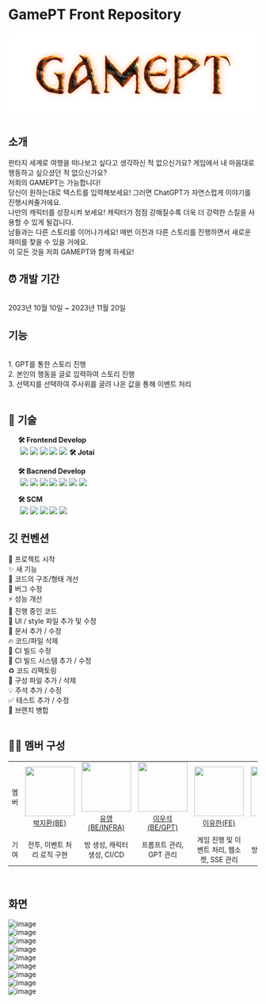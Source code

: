 # GamePT Front Repository

![logo.png](/document/img/logo.png)

## 소개

판타지 세계로 여행을 떠나보고 싶다고 생각하신 적 없으신가요? 게임에서 내 마음대로 행동하고 싶으셨던 적 없으신가요?  
저희의 GAMEPT는 가능합니다!  
당신이 원하는대로 텍스트를 입력해보세요! 그러면 ChatGPT가 자연스럽게 이야기를 진행시켜줄거에요.  
나만의 캐릭터를 성장시켜 보세요! 캐릭터가 점점 강해질수록 더욱 더 강력한 스킬을 사용할 수 있게 될겁니다.  
남들과는 다른 스토리를 이어나가세요! 매번 이전과 다른 스토리를 진행하면서 새로운 재미를 찾을 수 있을 거에요.  
이 모든 것을 저희 GAMEPT와 함께 하세요!

## ⏰ 개발 기간

<br>
2023년 10월 10일 ~ 2023년 11월 20일
<br>

## 기능

<br>
1. GPT를 통한 스토리 진행<br>
2. 본인의 행동을 글로 입력하여 스토리 진행<br>
3. 선택지를 선택하여 주사위를 굴려 나온 값을 통해 이벤트 처리<br>
<br>

## 📌 기술

&nbsp;&nbsp;&nbsp;&nbsp; **🛠 Frontend Develop** <br>
&nbsp;&nbsp;&nbsp;&nbsp;&nbsp;
<img src="https://img.shields.io/badge/Typescript-3178C6?style=flat-square&logo=Typescript&logoColor=white"/>
<img src="https://img.shields.io/badge/React-61DAFB?style=flat-square&logo=React&logoColor=black"/>
<img src="https://img.shields.io/badge/HTML5-E34F26?style=flat-square&logo=html5&logoColor=white"/>
<img src="https://img.shields.io/badge/CSS3-1572B6?style=flat-square&logo=css3&logoColor=white"/>
<img src="https://img.shields.io/badge/tailwindcss-06B6D4?style=flat-square&logo=tailwindcss&logoColor=white"/>
**🛠 Jotai**

&nbsp;&nbsp;&nbsp;&nbsp; **🛠 Bacnend Develop** <br>
&nbsp;&nbsp;&nbsp;&nbsp;&nbsp;
<img src="https://img.shields.io/badge/java-007396?style=flat-square&logo=java&logoColor=white"/>
<img src="https://img.shields.io/badge/Spring-6DB33F?style=flat-square&logo=Spring&logoColor=white"/>
<img src="https://img.shields.io/badge/Spring Boot-6DB33F?style=flat-square&logo=Spring Boot&logoColor=yellow"/>
<img src="https://img.shields.io/badge/Spring Security-6DB33F?style=flat-square&logo=Spring Security&logoColor=yellow"/>
<img src="https://img.shields.io/badge/MySql-003545?style=flat-square&logo=Mysql&logoColor=white"/>
<img src="https://img.shields.io/badge/redis-E34F26?style=flat-square&logo=redis&logoColor=white"/>
<img src="https://img.shields.io/badge/Postman-FF6C37?style=flat-square&logo=Postman&logoColor=white"/>
<br>

&nbsp;&nbsp;&nbsp;&nbsp; **🛠 SCM** <br>
&nbsp;&nbsp;&nbsp;&nbsp;&nbsp;
<img src="https://img.shields.io/badge/Git-F05032?style=flat-square&logo=git&logoColor=white"/>
<img src="https://img.shields.io/badge/Amazon AWS-232F3E?style=flat-square&logo=amazonaws&logoColor=white"/>
<img src="https://img.shields.io/badge/jenkins-D24939?style=flat-square&logo=jenkins&logoColor=white"/>
<img src="https://img.shields.io/badge/Docker-2496ED?style=flat-square&logo=Docker&logoColor=white"/>
<img src="https://img.shields.io/badge/NginX-009639?style=flat-square&logo=NginX&logoColor=white"/>

## 깃 컨벤션

:tada: 프로젝트 시작 <br>
:sparkles: 새 기능 <br>
:art: 코드의 구조/형태 개선<br>
:bug: 버그 수정<br>
:zap: 성능 개선<br>
:construction: 진행 중인 코드<br>
:lipstick: UI / style 파일 추가 및 수정<br>
:memo: 문서 추가 / 수정<br>
:fire: 코드/파일 삭제<br>
:green_heart: CI 빌드 수정<br>
:construction_worker: CI 빌드 시스템 추가 / 수정<br>
:recycle: 코드 리팩토링<br>
:wrench: 구성 파일 추가 / 삭제<br>
:bulb: 주석 추가 / 수정<br>
:white_check_mark: 테스트 추가 / 수정<br>
:twisted_rightwards_arrows: 브랜치 병합<br><br>

## 👩‍💻 멤버 구성

<table>
    <tr height="140px">
        <td align="center" width="130px">
            멤버
      </td>
      <td align="center" width="130px">
        <a href="https://github.com/mycook3"><img height="100px" width="100px" src="https://avatars.githubusercontent.com/u/45381384?v=4"/></a>
            <br />
            <a href="https://github.com/mycook3">박지환(BE)</a>
      </td>
       <td align="center" width="130px">
        <a href="https://github.com/babyyu0"><img height="100px" width="100px" src="https://avatars.githubusercontent.com/u/58788576?v=4"/></a>
            <br />
            <a href="https://github.com/babyyu0">유영(BE/INFRA)</a>
      </td> <td align="center" width="130px">
        <a href="https://github.com/Byeolsi"><img height="100px" width="100px" src="https://avatars.githubusercontent.com/u/86233884?v=4"/></a>
            <br />
            <a href="https://github.com/Byeolsi">이우석(BE/GPT)</a>
      </td>
       <td align="center" width="130px">
        <a href="https://github.com/l0u0h0"><img height="100px" width="100px" src="https://avatars.githubusercontent.com/u/72871841?v=4"/></a>
            <br />
            <a href="https://github.com/l0u0h0">이유한(FE)</a>
      </td> 
      <td align="center" width="130px">
        <a href="https://github.com/hehezune"><img height="100px" width="100px" src="https://avatars.githubusercontent.com/u/108918495?v=4"/></a>
            <br />
            <a href="https://github.com/hehezune">김봉준(FE)</a>
      </td><td align="center" width="130px">
        <a href="https://github.com/kimdj4e"><img height="100px" width="100px" src="https://avatars.githubusercontent.com/u/122508669?v=4"/></a>
            <br />
            <a href="https://github.com/kimdj4e">김동준(FE)</a>
      </td>
     <tr/>
    <tr>
        <td align="center" width="130px">
            기여
      </td>
       <td align="center" width="130px">
           전투, 이벤트 처리 로직 구현
       </td>
       <td align="center" width="130px">
         방 생성, 캐릭터 생성, CI/CD
       </td>
       <td align="center" width="130px">
         프롬프트 관리, GPT 관리
       </td>
       <td align="center" width="130px">
         게임 진행 및 이벤트 처리, 웹소켓, SSE 관리
       </td>
       <td align="center" width="130px">
         방 생성 , UI 효과
       </td>
       <td align="center" width="130px">
         사이드 바(상태창)
       </td>
    </tr>
</table>
<br>

## 화면

![image](https://github.com/game-pt/.github/assets/45381384/95e0f839-7144-4d7e-9bf3-a2a399c39e3f)
<br>
![image](https://github.com/game-pt/.github/assets/45381384/24219b94-187e-411b-86a7-e0f11963a51b)
<br>
![image](https://github.com/game-pt/.github/assets/45381384/022270cd-a9a0-4071-81a1-f2862d1ff0ae)
<br>
![image](https://github.com/game-pt/.github/assets/45381384/7d971181-83ed-4ef0-ac0d-a582bbbfdb5c)
<br>
![image](https://github.com/game-pt/.github/assets/45381384/3c34271d-8bc4-4bbd-871f-0a8ae8dc5e89)
<br>
![image](https://github.com/game-pt/.github/assets/45381384/c8ab118a-9f70-441a-90da-1b15f1634b84)
<br>
![image](https://github.com/game-pt/.github/assets/45381384/109dd884-4bba-49ed-929a-880af224fd4c)
<br>
![image](https://github.com/game-pt/.github/assets/45381384/d1815d74-fbcb-4d7b-9f86-fe0ca68a4414)
<br>
![image](https://github.com/game-pt/.github/assets/45381384/c57bc535-41d5-4b6e-bbc0-d3ec7f81e5ae)
